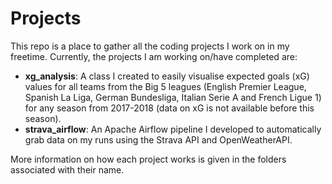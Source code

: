 # Projects

This repo is a place to gather all the coding projects I work on in my freetime. Currently, the projects I am working on/have completed are:

- __xg_analysis__: A class I created to easily visualise expected goals (xG) values for all teams from the Big 5 leagues (English Premier League, Spanish La Liga, German Bundesliga, Italian Serie A and French Ligue 1) for any season from 2017-2018 (data on xG is not available before this season).
- __strava_airflow__: An Apache Airflow pipeline I developed to automatically grab data on my runs using the Strava API and OpenWeatherAPI.

More information on how each project works is given in the folders associated with their name.
